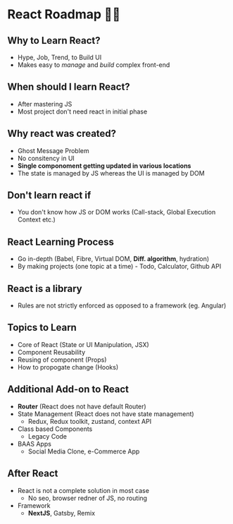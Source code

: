 # React Roadmap 🚀🌟

## Why to Learn React?
- Hype, Job, Trend, to Build UI
- Makes easy to *manage* and *build* complex front-end

## When should I learn React?
- After mastering JS
- Most project don't need react in initial phase

## Why react was created?
- Ghost Message Problem
- No consitency in UI
- **Single componoment getting updated in various locations**
- The state is managed by JS whereas the UI is managed by DOM

## Don't learn react if
- You don't know how JS or DOM works (Call-stack, Global Execution Context etc.)

## React Learning Process
- Go in-depth (Babel, Fibre, Virtual DOM, **Diff. algorithm**, hydration)
- By making projects (one topic at a time) - Todo, Calculator, Github API

## React is a library
- Rules are not strictly enforced as opposed to a framework (eg. Angular)

## Topics to Learn
- Core of React (State or UI Manipulation, JSX)
- Component Reusability
- Reusing of component (Props)
- How to propogate change (Hooks)

## Additional Add-on to React
- **Router** (React does not have default Router)
- State Management (React does not have state management)
    -   Redux, Redux toolkit, zustand, context API
- Class based Components
    - Legacy Code
- BAAS Apps
    - Social Media Clone, e-Commerce App

## After React
- React is not a complete solution in most case
    - No seo, browser redner of JS, no routing
- Framework
    - **NextJS**, Gatsby, Remix